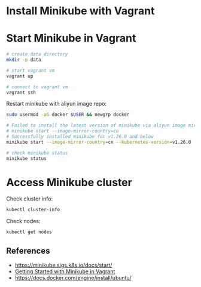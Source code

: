 # Install Minikube with Vagrant


# Start Minikube in Vagrant
```bash
# create data directory
mkdir -p data

# start vagrant vm
vagrant up

# connect to vagrant vm
vagrant ssh
```

Restart minikube with aliyun image repo:
```bash
sudo usermod -aG docker $USER && newgrp docker

# Failed to install the latest version of minikube via aliyun image miroor
# minikube start --image-mirror-country=cn
# Successfully installed minikube for v1.26.0 and below
minikube start --image-mirror-country=cn --kubernetes-version=v1.26.0

# check minikube status
minikube status
```

# Access Minikube cluster

Check cluster info:
```bash
kubectl cluster-info
```

Check nodes:
```bash
kubectl get nodes
```


## References

- https://minikube.sigs.k8s.io/docs/start/
- [Getting Started with Minikube in Vagrant](https://www.youtube.com/watch?v=r1NY08qKF_c)
- https://docs.docker.com/engine/install/ubuntu/